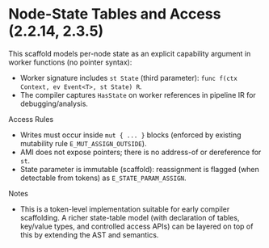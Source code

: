 # Node-State Tables and Access (2.2.14, 2.3.5)

This scaffold models per-node state as an explicit capability argument in worker functions (no pointer syntax):

- Worker signature includes `st State` (third parameter): `func f(ctx Context, ev Event<T>, st State) R`.
- The compiler captures `HasState` on worker references in pipeline IR for debugging/analysis.

Access Rules

- Writes must occur inside `mut { ... }` blocks (enforced by existing mutability rule `E_MUT_ASSIGN_OUTSIDE`).
- AMI does not expose pointers; there is no address-of or dereference for `st`.
- State parameter is immutable (scaffold): reassignment is flagged (when detectable from tokens) as `E_STATE_PARAM_ASSIGN`.

Notes

- This is a token-level implementation suitable for early compiler scaffolding. A richer state-table model (with declaration of tables, key/value types, and controlled access APIs) can be layered on top of this by extending the AST and semantics.
